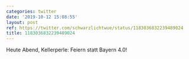```yaml
---
categories: twitter
date: '2019-10-12 15:08:55'
layout: post
ref: https://twitter.com/schwarzlichtwue/status/1183036832239489024
title: 1183036832239489024
---
```

Heute Abend, Kellerperle: Feiern statt Bayern 4.0! 